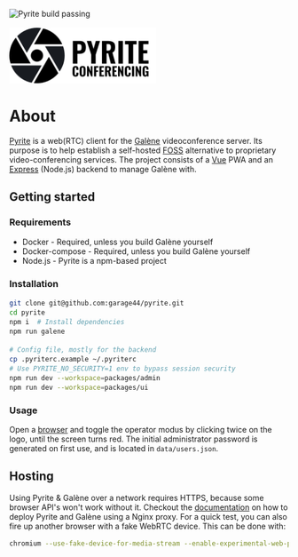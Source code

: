 ![Pyrite build passing](https://github.com/garage44/pyrite/actions/workflows/test.yml/badge.svg)
<br /><br />
<img height="100" src="./packages/ui/public/logo-text.svg">
<br />

# About

[Pyrite](https://pyrite.video) is a web(RTC) client for the [Galène](https://github.com/jech/galene)
videoconference server. Its purpose is to help establish a self-hosted
[FOSS](https://en.wikipedia.org/wiki/Free_and_open-source_software) alternative to proprietary
video-conferencing services. The project consists of a [Vue](https://v3.vuejs.org/) PWA and
an [Express](http://expressjs.com/) (Node.js) backend to manage Galène with.

## Getting started

### Requirements

* Docker - Required, unless you build Galène yourself
* Docker-compose - Required, unless you build Galène yourself
* Node.js - Pyrite is a npm-based project

### Installation

  ```bash
  git clone git@github.com:garage44/pyrite.git
  cd pyrite
  npm i  # Install dependencies
  npm run galene

  # Config file, mostly for the backend
  cp .pyriterc.example ~/.pyriterc
  # Use PYRITE_NO_SECURITY=1 env to bypass session security
  npm run dev --workspace=packages/admin
  npm run dev --workspace=packages/ui
  ```

### Usage

Open a [browser](http://localhost:3000) and toggle the operator modus by
clicking twice on the logo, until the screen turns red. The initial
administrator password is generated on first use, and is located in
`data/users.json`.

## Hosting

Using Pyrite & Galène over a network requires HTTPS, because some browser API's won't
work without it. Checkout the [documentation](./docs/index.md) on how to deploy Pyrite
and Galène using a Nginx proxy. For a quick test, you can also fire up another browser
with a fake WebRTC device. This can be done with:

```bash
chromium --use-fake-device-for-media-stream --enable-experimental-web-platform-features --user-data-dir=/tmp/.chromium-tmp http://localhost:3000
```
